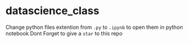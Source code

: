 # datascience_class
Change python files extention from `.py` to `.ipynb` to open them in python notebook
Dont Forget to give a `star` to this repo
